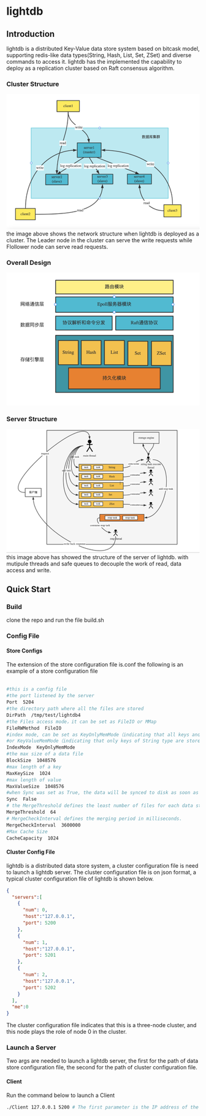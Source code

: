 # lightdb


## Introduction
lightdb is a distributed Key-Value data store system based on bitcask model, supporting redis-like data types(String, Hash, List, Set, ZSet) and diverse commands to access it. lightdb has the implemented the capability to deploy as a replication cluster based on Raft consensus algorithm.

### Cluster Structure
![](imgs/cluster_structure.png)
the image above shows the network structure when lightdb is deployed as a cluster. The Leader node in the cluster can serve the write requests while Flollower node can serve read requests.

### Overall Design

![](imgs/overall_design.png)

### Server Structure
![](imgs/server_structure.png)
this image above has showed the structure of the server of lightdb. with mutipule threads and safe queues to decouple the work of read, data access and write.

## Quick Start

### Build
clone the repo and run the file build.sh

### Config File

#### Store Configs
The extension of the store configuration file is.conf
the following is an example of a store configuration file

```sh

#this is a config file
#the port listened by the server
Port  5204
#the directory path where all the files are stored
DirPath  /tmp/test/lightdb4
#the Files access mode，it can be set as FileIO or MMap
FileRWMethod  FileIO
#index mode, can be set as KeyOnlyMemMode（indicating that all keys and values of String type are store in memory）
#or KeyValueMemMode（indicating that only keys of String type are stored in memory）
IndexMode  KeyOnlyMemMode
#the max size of a data file
BlockSize  1048576
#max length of a key
MaxKeySize  1024
#max length of value
MaxValueSize  1048576
#when Sync was set as True, the data will be synced to disk as soon as the write request was served, if the Sync was set as False, data will be be synced to disk when the OS flushed.
Sync  False
# the MergeThreshold defines the least number of files for each data structure to be merged. When the merge function runs, files will be merged only if the number of files is larger than mergethreshold.
MergeThreshold  64
# MergeCheckInterval defines the merging period in milliseconds.
MergeCheckInterval  3600000
#Max Cache Size
CacheCapacity  1024

```

#### Cluster Config File
lightdb is a distributed data store system, a cluster configuration file is need to launch a lightdb server. The cluster configuration file is on json format, a typical cluster configuration file of lightdb is shown below.
```json
{
  "servers":[
    {
      "num": 0,
      "host":"127.0.0.1",
      "port": 5200
    },
    {
      "num": 1,
      "host":"127.0.0.1",
      "port": 5201
    },
    {
      "num": 2,
      "host":"127.0.0.1",
      "port": 5202
    }
  ],
  "me":0
}
```
The cluster configuration file indicates that this is a three-node cluster, and this node plays the role of node 0 in the cluster.


### Launch a Server
Two args are needed to launch a lightdb server, the first for the path of data store configuration file, the second for the path of cluster configuration file.



#### Client
Run the command below to launch a Client
```sh
./Client 127.0.0.1 5200 # The first parameter is the IP address of the connected server, and the second parameter is the port number
```















